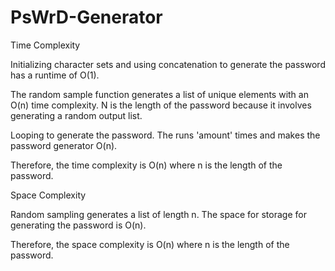 ﻿# PsWrD-Generator
 
Time Complexity 

Initializing character sets and using concatenation to generate the password has a runtime of O(1).

The random sample function generates a list of unique elements with an O(n) time complexity. 
N is the length of the password because it involves generating a random output list. 

Looping to generate the password. The runs 'amount' times and makes the password generator O(n). 

Therefore, the time complexity is O(n) where n is the length of the password. 

Space Complexity 

Random sampling generates a list of length n. The space for storage for generating the password is O(n). 

Therefore, the space complexity is O(n) where n is the length of the password. 
